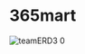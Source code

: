 # 365mart
![teamERD3 0](https://user-images.githubusercontent.com/111693559/191902585-d1cf22c8-1651-45fe-a40e-560c575ca7a3.png)
